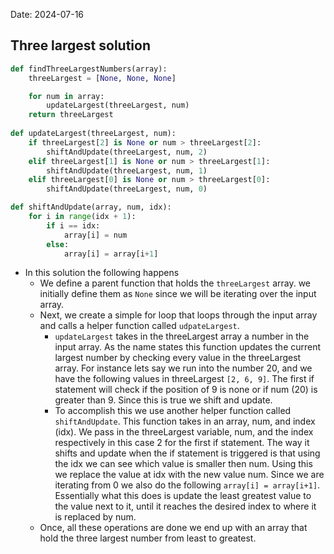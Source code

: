Date: 2024-07-16

## Three largest solution

``` python
def findThreeLargestNumbers(array):
    threeLargest = [None, None, None]

    for num in array:
        updateLargest(threeLargest, num)
    return threeLargest
    
def updateLargest(threeLargest, num):
    if threeLargest[2] is None or num > threeLargest[2]:
        shiftAndUpdate(threeLargest, num, 2)
    elif threeLargest[1] is None or num > threeLargest[1]:
        shiftAndUpdate(threeLargest, num, 1)
    elif threeLargest[0] is None or num > threeLargest[0]:
        shiftAndUpdate(threeLargest, num, 0)

def shiftAndUpdate(array, num, idx):
    for i in range(idx + 1):
        if i == idx:
            array[i] = num
        else:
            array[i] = array[i+1]
```

- In this solution the following happens
	- We define a parent function that holds the `threeLargest` array. we initially define them as `None` since we will be iterating over the input array.
	- Next, we create a simple for loop that loops through the input array and calls a helper function called `udpateLargest`. 
		- `updateLargest` takes in the threeLargest array a number in the input array. As the name states this function updates the current largest number by checking every value in the threeLargest array. For instance lets say we run into the number 20, and we have the following values in threeLargest `[2, 6, 9]`. The first if statement will check if the position of 9 is none or if num (20) is greater than 9. Since this is true we shift and update. 
		- To accomplish this we use another helper function called `shiftAndUpdate`. This function takes in an array, num, and index (idx). We pass in the threeLargest variable, num, and the index respectively in this case 2 for the first if statement. The way it shifts and update when the if statement is triggered is that using the idx we can see which value is smaller then num. Using this we replace the value at idx with the new value num. Since we are iterating from 0 we also do the following `array[i] = array[i+1]`. Essentially what this does is update the least greatest value to the value next to it, until it reaches the desired index to where it is replaced by num.
	- Once, all these operations are done we end up with an array that hold the three largest number from least to greatest. 
